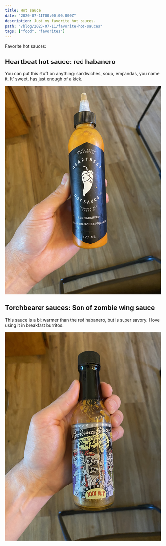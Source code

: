 ```yaml
---
title: Hot sauce
date: "2020-07-11T00:00:00.000Z"
description: Just my favorite hot sauces.
path: "/blog/2020-07-11/favorite-hot-sauces"
tags: ["food", "favorites"]
---
```


Favorite hot sauces:

## Heartbeat hot sauce: red habanero

You can put this stuff on anything: sandwiches, soup, empandas, you name it. It' sweet, has just enough of a kick.

![](./heartbeat.jpg)

## Torchbearer sauces: Son of zombie wing sauce

This sauce is a bit warmer than the red habanero, but is super savory. I love using it in breakfast burritos.

![](./zombie.jpg)